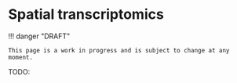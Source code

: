 # Spatial transcriptomics

!!! danger "DRAFT"

    This page is a work in progress and is subject to change at any moment.

TODO:

<!-- LINKS -->
